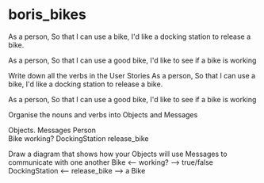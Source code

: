 # boris_bikes

As a person,
So that I can use a bike,
I'd like a docking station to release a bike.

As a person,
So that I can use a good bike,
I'd like to see if a bike is working

Write down all the verbs in the User Stories
As a person, So that I can use a bike, I'd like a docking station to release a bike.

As a person, So that I can use a good bike, I'd like to see if a bike is working

Organise the nouns and verbs into Objects and Messages


Objects.         	Messages
Person	
Bike	            working?
DockingStation	  release_bike

Draw a diagram that shows how your Objects will use Messages to communicate with one another
Bike <-- working? --> true/false
DockingStation <-- release_bike --> a Bike


